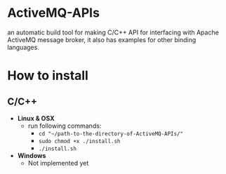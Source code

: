 # ActiveMQ-APIs
an automatic build tool for making C/C++ API for interfacing with Apache ActiveMQ message broker, it also has examples for other binding languages.

# How to install
## C/C++
  * **Linux & OSX**
       * run following commands:
          * `cd "~/path-to-the-directory-of-ActiveMQ-APIs/"`
          * `sudo chmod +x ./install.sh`
          * `./install.sh`
  * **Windows**
      * Not implemented yet
       
    
